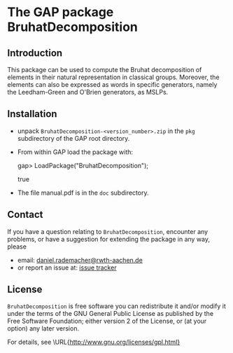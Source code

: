 # The GAP package BruhatDecomposition

## Introduction

This package can be used to compute the Bruhat decomposition of elements in their natural representation in classical groups. Moreover, the elements can also be expressed as words in specific generators, namely the Leedham-Green and O'Brien generators, as MSLPs. 

## Installation

 * unpack `BruhatDecomposition-<version_number>.zip` in the `pkg` subdirectory of the GAP root directory.
 * From within GAP load the package with:

    gap> LoadPackage("BruhatDecomposition");

    true
 
 * The file manual.pdf is in the `doc` subdirectory.

## Contact

If you have a question relating to `BruhatDecomposition`, encounter any problems, or have a suggestion for extending the package in any way, please 
 * email: daniel.rademacher@rwth-aachen.de
 * or report an issue at: [issue tracker](https://github.com/User141/BruhatDecomposition2/issues)

## License

`BruhatDecomposition` is free software you can redistribute it and/or modify it
under the terms of the GNU General Public License as published by the Free
Software Foundation; either version 2 of the License, or (at your option) any
later version.

For details, see \URL{http://www.gnu.org/licenses/gpl.html}
